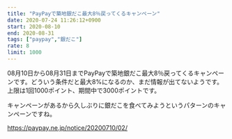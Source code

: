 ```yaml
---
title: "PayPayで築地銀だこ最大8％戻ってくるキャンペーン"
date: 2020-07-24 11:26:12+0900
start: 2020-08-10
end: 2020-08-31
tags: ["paypay","銀だこ"]
rate: 8
limit: 1000
---
```

08月10日から08月31日までPayPayで築地銀だこ最大8％戻ってくるキャンペーンです。どういう条件だと最大8%になるのか、まだ情報が出てないようです。上限は1回1000ポイント、期間中で3000ポイントです。

キャンペーンがあるから久しぶりに銀だこを食べてみようというパターンのキャンペーンですね。

https://paypay.ne.jp/notice/20200710/02/
